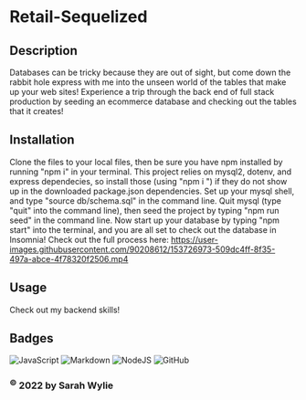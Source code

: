 # Retail-Sequelized

## Description
Databases can be tricky because they are out of sight, but come down the rabbit hole express with me into the unseen world of the tables that make up your web sites! Experience a trip through the back end of full stack production by seeding an ecommerce database and checking out the tables that it creates!

## Installation
Clone the files to your local files, then be sure you have npm installed by running "npm i" in your terminal. This project relies on mysql2, dotenv, and express dependecies, so install those (using "npm i <dependency>") if they do not show up in the downloaded package.json dependencies. Set up your mysql shell, and type "source db/schema.sql" in the command line. Quit mysql (type "quit" into the command line), then seed the project by typing "npm run seed" in the command line. Now start up your database by typing "npm start" into the terminal, and you are all set to check out the database in Insomnia! Check out the full process here:
https://user-images.githubusercontent.com/90208612/153726973-509dc4ff-8f35-497a-abce-4f78320f2506.mp4

## Usage
Check out my backend skills!

## Badges
![JavaScript](https://img.shields.io/badge/javascript-%23323330.svg?style=for-the-badge&logo=javascript&logoColor=%23F7DF1E)
![Markdown](https://img.shields.io/badge/markdown-%23000000.svg?style=for-the-badge&logo=markdown&logoColor=white)
![NodeJS](https://img.shields.io/badge/node.js-6DA55F?style=for-the-badge&logo=node.js&logoColor=white)
![GitHub](https://img.shields.io/badge/github-%23121011.svg?style=for-the-badge&logo=github&logoColor=white)


### <sup>©</sup> 2022 by Sarah Wylie
